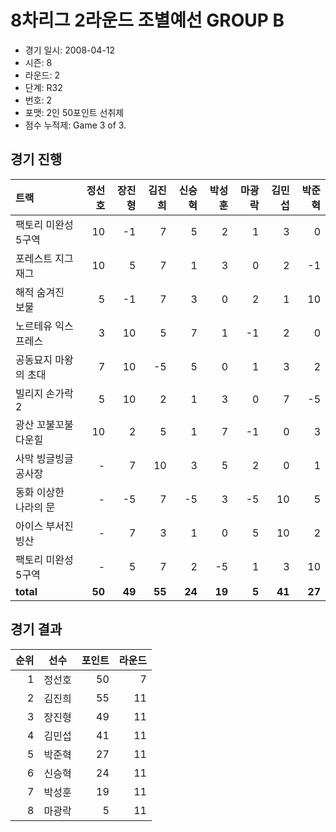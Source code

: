 # 8차리그 2라운드 조별예선 GROUP B

- 경기 일시: 2008-04-12
- 시즌: 8
- 라운드: 2
- 단계: R32
- 번호: 2
- 포맷: 2인 50포인트 선취제
- 점수 누적제: Game 3 of 3.





## 경기 진행

| 트랙 | 정선호 | 장진형 | 김진희 | 신승혁 | 박성훈 | 마광락 | 김민섭 | 박준혁 |
|:---|---:|---:|---:|---:|---:|---:|---:|---:|
| 팩토리 미완성 5구역 | 10 | -1 | 7 | 5 | 2 | 1 | 3 | 0 |
| 포레스트 지그재그 | 10 | 5 | 7 | 1 | 3 | 0 | 2 | -1 |
| 해적 숨겨진 보물 | 5 | -1 | 7 | 3 | 0 | 2 | 1 | 10 |
| 노르테유 익스프레스 | 3 | 10 | 5 | 7 | 1 | -1 | 2 | 0 |
| 공동묘지 마왕의 초대 | 7 | 10 | -5 | 5 | 0 | 1 | 3 | 2 |
| 빌리지 손가락 2 | 5 | 10 | 2 | 1 | 3 | 0 | 7 | -5 |
| 광산 꼬불꼬불 다운힐 | 10 | 2 | 5 | 1 | 7 | -1 | 0 | 3 |
| 사막 빙글빙글 공사장 | - | 7 | 10 | 3 | 5 | 2 | 0 | 1 |
| 동화 이상한 나라의 문 | - | -5 | 7 | -5 | 3 | -5 | 10 | 5 |
| 아이스 부서진 빙산 | - | 7 | 3 | 1 | 0 | 5 | 10 | 2 |
| 팩토리 미완성 5구역 | - | 5 | 7 | 2 | -5 | 1 | 3 | 10 |
| __total__ | __50__ | __49__ | __55__ | __24__ | __19__ | __5__ | __41__ | __27__ |




## 경기 결과

| 순위 | 선수 | 포인트 | 라운드 |
|---:|:---:|---:|---:|
| 1 | 정선호 | 50 | 7 |
| 2 | 김진희 | 55 | 11 |
| 3 | 장진형 | 49 | 11 |
| 4 | 김민섭 | 41 | 11 |
| 5 | 박준혁 | 27 | 11 |
| 6 | 신승혁 | 24 | 11 |
| 7 | 박성훈 | 19 | 11 |
| 8 | 마광락 | 5 | 11 |

